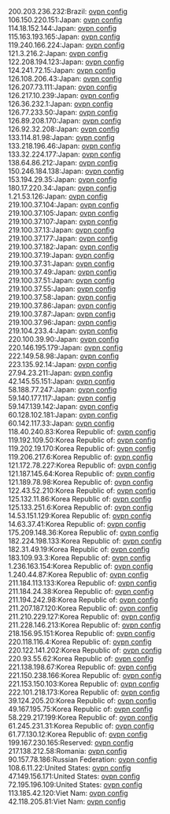 200.203.236.232:Brazil: [ovpn config](vpn/200_203_236_232.ovpn)  
106.150.220.151:Japan: [ovpn config](vpn/106_150_220_151.ovpn)  
114.18.152.144:Japan: [ovpn config](vpn/114_18_152_144.ovpn)  
115.163.193.165:Japan: [ovpn config](vpn/115_163_193_165.ovpn)  
119.240.166.224:Japan: [ovpn config](vpn/119_240_166_224.ovpn)  
121.3.216.2:Japan: [ovpn config](vpn/121_3_216_2.ovpn)  
122.208.194.123:Japan: [ovpn config](vpn/122_208_194_123.ovpn)  
124.241.72.15:Japan: [ovpn config](vpn/124_241_72_15.ovpn)  
126.108.206.43:Japan: [ovpn config](vpn/126_108_206_43.ovpn)  
126.207.73.111:Japan: [ovpn config](vpn/126_207_73_111.ovpn)  
126.217.10.239:Japan: [ovpn config](vpn/126_217_10_239.ovpn)  
126.36.232.1:Japan: [ovpn config](vpn/126_36_232_1.ovpn)  
126.77.233.50:Japan: [ovpn config](vpn/126_77_233_50.ovpn)  
126.89.208.170:Japan: [ovpn config](vpn/126_89_208_170.ovpn)  
126.92.32.208:Japan: [ovpn config](vpn/126_92_32_208.ovpn)  
133.114.81.98:Japan: [ovpn config](vpn/133_114_81_98.ovpn)  
133.218.196.46:Japan: [ovpn config](vpn/133_218_196_46.ovpn)  
133.32.224.177:Japan: [ovpn config](vpn/133_32_224_177.ovpn)  
138.64.86.212:Japan: [ovpn config](vpn/138_64_86_212.ovpn)  
150.246.184.138:Japan: [ovpn config](vpn/150_246_184_138.ovpn)  
153.194.29.35:Japan: [ovpn config](vpn/153_194_29_35.ovpn)  
180.17.220.34:Japan: [ovpn config](vpn/180_17_220_34.ovpn)  
1.21.53.126:Japan: [ovpn config](vpn/1_21_53_126.ovpn)  
219.100.37.104:Japan: [ovpn config](vpn/219_100_37_104.ovpn)  
219.100.37.105:Japan: [ovpn config](vpn/219_100_37_105.ovpn)  
219.100.37.107:Japan: [ovpn config](vpn/219_100_37_107.ovpn)  
219.100.37.13:Japan: [ovpn config](vpn/219_100_37_13.ovpn)  
219.100.37.177:Japan: [ovpn config](vpn/219_100_37_177.ovpn)  
219.100.37.182:Japan: [ovpn config](vpn/219_100_37_182.ovpn)  
219.100.37.19:Japan: [ovpn config](vpn/219_100_37_19.ovpn)  
219.100.37.31:Japan: [ovpn config](vpn/219_100_37_31.ovpn)  
219.100.37.49:Japan: [ovpn config](vpn/219_100_37_49.ovpn)  
219.100.37.51:Japan: [ovpn config](vpn/219_100_37_51.ovpn)  
219.100.37.55:Japan: [ovpn config](vpn/219_100_37_55.ovpn)  
219.100.37.58:Japan: [ovpn config](vpn/219_100_37_58.ovpn)  
219.100.37.86:Japan: [ovpn config](vpn/219_100_37_86.ovpn)  
219.100.37.87:Japan: [ovpn config](vpn/219_100_37_87.ovpn)  
219.100.37.96:Japan: [ovpn config](vpn/219_100_37_96.ovpn)  
219.104.233.4:Japan: [ovpn config](vpn/219_104_233_4.ovpn)  
220.100.39.90:Japan: [ovpn config](vpn/220_100_39_90.ovpn)  
220.146.195.179:Japan: [ovpn config](vpn/220_146_195_179.ovpn)  
222.149.58.98:Japan: [ovpn config](vpn/222_149_58_98.ovpn)  
223.135.92.14:Japan: [ovpn config](vpn/223_135_92_14.ovpn)  
27.94.23.211:Japan: [ovpn config](vpn/27_94_23_211.ovpn)  
42.145.55.151:Japan: [ovpn config](vpn/42_145_55_151.ovpn)  
58.188.77.247:Japan: [ovpn config](vpn/58_188_77_247.ovpn)  
59.140.177.117:Japan: [ovpn config](vpn/59_140_177_117.ovpn)  
59.147.139.142:Japan: [ovpn config](vpn/59_147_139_142.ovpn)  
60.128.102.181:Japan: [ovpn config](vpn/60_128_102_181.ovpn)  
60.142.117.33:Japan: [ovpn config](vpn/60_142_117_33.ovpn)  
118.40.240.83:Korea Republic of: [ovpn config](vpn/118_40_240_83.ovpn)  
119.192.109.50:Korea Republic of: [ovpn config](vpn/119_192_109_50.ovpn)  
119.202.19.170:Korea Republic of: [ovpn config](vpn/119_202_19_170.ovpn)  
119.206.217.6:Korea Republic of: [ovpn config](vpn/119_206_217_6.ovpn)  
121.172.78.227:Korea Republic of: [ovpn config](vpn/121_172_78_227.ovpn)  
121.187.145.64:Korea Republic of: [ovpn config](vpn/121_187_145_64.ovpn)  
121.189.78.98:Korea Republic of: [ovpn config](vpn/121_189_78_98.ovpn)  
122.43.52.210:Korea Republic of: [ovpn config](vpn/122_43_52_210.ovpn)  
125.132.11.86:Korea Republic of: [ovpn config](vpn/125_132_11_86.ovpn)  
125.133.251.6:Korea Republic of: [ovpn config](vpn/125_133_251_6.ovpn)  
14.53.151.129:Korea Republic of: [ovpn config](vpn/14_53_151_129.ovpn)  
14.63.37.41:Korea Republic of: [ovpn config](vpn/14_63_37_41.ovpn)  
175.209.148.36:Korea Republic of: [ovpn config](vpn/175_209_148_36.ovpn)  
182.224.198.133:Korea Republic of: [ovpn config](vpn/182_224_198_133.ovpn)  
182.31.49.19:Korea Republic of: [ovpn config](vpn/182_31_49_19.ovpn)  
183.109.93.3:Korea Republic of: [ovpn config](vpn/183_109_93_3.ovpn)  
1.236.163.154:Korea Republic of: [ovpn config](vpn/1_236_163_154.ovpn)  
1.240.44.87:Korea Republic of: [ovpn config](vpn/1_240_44_87.ovpn)  
211.184.113.133:Korea Republic of: [ovpn config](vpn/211_184_113_133.ovpn)  
211.184.24.38:Korea Republic of: [ovpn config](vpn/211_184_24_38.ovpn)  
211.194.242.98:Korea Republic of: [ovpn config](vpn/211_194_242_98.ovpn)  
211.207.187.120:Korea Republic of: [ovpn config](vpn/211_207_187_120.ovpn)  
211.210.229.127:Korea Republic of: [ovpn config](vpn/211_210_229_127.ovpn)  
211.228.146.213:Korea Republic of: [ovpn config](vpn/211_228_146_213.ovpn)  
218.156.95.151:Korea Republic of: [ovpn config](vpn/218_156_95_151.ovpn)  
220.118.116.4:Korea Republic of: [ovpn config](vpn/220_118_116_4.ovpn)  
220.122.141.202:Korea Republic of: [ovpn config](vpn/220_122_141_202.ovpn)  
220.93.55.62:Korea Republic of: [ovpn config](vpn/220_93_55_62.ovpn)  
221.138.198.67:Korea Republic of: [ovpn config](vpn/221_138_198_67.ovpn)  
221.150.238.166:Korea Republic of: [ovpn config](vpn/221_150_238_166.ovpn)  
221.153.150.103:Korea Republic of: [ovpn config](vpn/221_153_150_103.ovpn)  
222.101.218.173:Korea Republic of: [ovpn config](vpn/222_101_218_173.ovpn)  
39.124.205.20:Korea Republic of: [ovpn config](vpn/39_124_205_20.ovpn)  
49.167.195.75:Korea Republic of: [ovpn config](vpn/49_167_195_75.ovpn)  
58.229.217.199:Korea Republic of: [ovpn config](vpn/58_229_217_199.ovpn)  
61.245.231.31:Korea Republic of: [ovpn config](vpn/61_245_231_31.ovpn)  
61.77.130.12:Korea Republic of: [ovpn config](vpn/61_77_130_12.ovpn)  
199.167.230.165:Reserved: [ovpn config](vpn/199_167_230_165.ovpn)  
217.138.212.58:Romania: [ovpn config](vpn/217_138_212_58.ovpn)  
90.157.78.186:Russian Federation: [ovpn config](vpn/90_157_78_186.ovpn)  
108.6.11.22:United States: [ovpn config](vpn/108_6_11_22.ovpn)  
47.149.156.171:United States: [ovpn config](vpn/47_149_156_171.ovpn)  
72.195.196.109:United States: [ovpn config](vpn/72_195_196_109.ovpn)  
113.185.42.120:Viet Nam: [ovpn config](vpn/113_185_42_120.ovpn)  
42.118.205.81:Viet Nam: [ovpn config](vpn/42_118_205_81.ovpn)  
